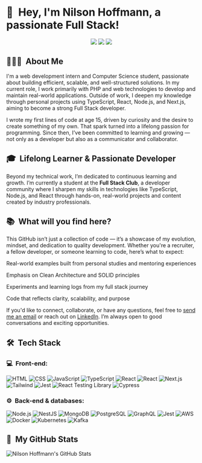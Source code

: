 <h1>👋 &nbsp;Hey, I'm Nilson Hoffmann, a passionate Full Stack!</h1>
<p align="center">
<a href="https://www.linkedin.com/in/nilson-hoffmann-neto-034871172"><img src="https://img.shields.io/badge/-My%20LinkedIn-0077B5?style=flat-square&logo=linkedin&logoColor=white"/></a>
<a href="https://instagram.com/neto_hoff"><img src="https://img.shields.io/badge/-My%20Professional%20IG_-E4405F?style=flat-square&logo=Instagram&logoColor=white"/></a>
<a href="mailto:netohjunior216@gmail.com"><img src="https://img.shields.io/badge/-Send%20Me%20a%20Message-D14836?style=flat-square&logo=Gmail&logoColor=white"/></a>
</p>

<h2> 👨🏻‍💻 &nbsp;About Me </h2>
I'm a web development intern and Computer Science student, passionate about building efficient, scalable, and well-structured solutions. In my current role, I work primarily with PHP and web technologies to develop and maintain real-world applications. Outside of work, I deepen my knowledge through personal projects using TypeScript, React, Node.js, and Next.js, aiming to become a strong Full Stack developer.

I wrote my first lines of code at age 15, driven by curiosity and the desire to create something of my own. That spark turned into a lifelong passion for programming. Since then, I’ve been committed to learning and growing — not only as a developer but also as a communicator and collaborator.

<h2> 🎓 &nbsp;Lifelong Learner & Passionate Developer </h2>
Beyond my technical work, I’m dedicated to continuous learning and growth. I’m currently a student at the <strong>Full Stack Club</strong>, a developer community where I sharpen my skills in technologies like TypeScript, Node.js, and React through hands-on, real-world projects and content created by industry professionals.

<h2> 📚 &nbsp;What will you find here?</h2>
This GitHub isn’t just a collection of code — it’s a showcase of my evolution, mindset, and dedication to quality development. Whether you're a recruiter, a fellow developer, or someone learning to code, here’s what to expect:

Real-world examples built from personal studies and mentoring experiences

Emphasis on Clean Architecture and SOLID principles

Experiments and learning logs from my full stack journey

Code that reflects clarity, scalability, and purpose

If you'd like to connect, collaborate, or have any questions, feel free to <a href="mailto:netohjunior216@gmail.com">send me an email</a> or reach out on <a href="https://www.linkedin.com/in/nilson-hoffmann-neto-034871172/">LinkedIn</a>. I’m always open to good conversations and exciting opportunities.

<h2> 🛠 &nbsp;Tech Stack</h2>
<h3>💻 &nbsp;Front-end:</h3>

![HTML](https://img.shields.io/badge/-HTML-333333?style=flat&logo=HTML5)
![CSS](https://img.shields.io/badge/-CSS-333333?style=flat&logo=CSS3&logoColor=1572B6)
![JavaScript](https://img.shields.io/badge/-JavaScript-333333?style=flat&logo=javascript)
![TypeScript](https://img.shields.io/badge/-TypeScript-333333?style=flat&logo=typescript&logoColor=2D79C7)
![React](https://img.shields.io/badge/-React-333333?style=flat&logo=react)
![React](https://img.shields.io/badge/-React%20Native-333333?style=flat&logo=react)
![Next.js](https://img.shields.io/badge/-Next.js-333333?style=flat&logo=next.js)
![Tailwind](https://img.shields.io/badge/-Tailwind-333333?style=flat&logo=tailwind-css)
![Jest](https://img.shields.io/badge/-Jest-333333?style=flat&logo=jest&logoColor=E535AB)
![React Testing Library](https://img.shields.io/badge/-RTL-333333?style=flat&logo=testing-library)
![Cypress](https://img.shields.io/badge/-Cypress-333333?style=flat&logo=cypress)

<h3>⚙️ &nbsp;Back-end & databases:</h3>

![Node.js](https://img.shields.io/badge/-Node.js-333333?style=flat&logo=node.js)
![NestJS](https://img.shields.io/badge/-NestJS-333333?style=flat&logo=nestjs&logoColor=E535AB)
![MongoDB](https://img.shields.io/badge/-MongoDB-333333?style=flat&logo=mongodb)
![PostgreSQL](https://img.shields.io/badge/-PostgreSQL-333333?style=flat&logo=postgresql)
![GraphQL](https://img.shields.io/badge/-GraphQL-333333?style=flat&logo=graphql&logoColor=E535AB)
![Jest](https://img.shields.io/badge/-Jest-333333?style=flat&logo=jest&logoColor=E535AB)
![AWS](https://img.shields.io/badge/-AWS-333333?style=flat&logo=amazon-web-services)
![Docker](https://img.shields.io/badge/-Docker-333333?style=flat&logo=docker)
![Kubernetes](https://img.shields.io/badge/-Kubernetes-333333?style=flat&logo=kubernetes)
![Kafka](https://img.shields.io/badge/-Kafka-333333?style=flat&logo=apache-kafka)

<h2>🚀 &nbsp;My GitHub Stats</h2>

![Nilson Hoffmann's GitHub Stats](https://github-readme-stats.vercel.app/api?username=nilson216&show_icons=true&theme=dracula)
